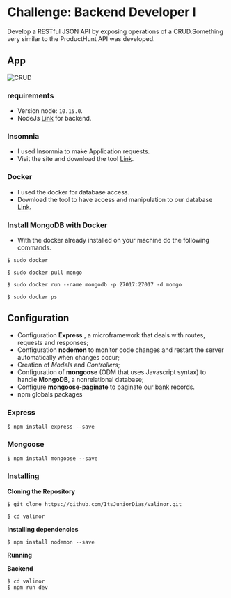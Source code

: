 # Challenge: Backend Developer I

Develop a RESTful JSON API by exposing operations of a CRUD.Something very similar to the ProductHunt API was developed.

## App
![CRUD](https://user-images.githubusercontent.com/50254416/67446772-0d8be300-f5e8-11e9-99ea-5bd5077d52fa.gif)

### requirements

- Version node: `10.15.0`.
- NodeJs [Link](https://nodejs.org/en/download/) for backend.

### Insomnia
- I used Insomnia to make Application requests.
- Visit the site and download the tool [Link](https://insomnia.rest/download/).

### Docker 
- I used the docker for database access.
- Download the tool to have access and manipulation to our database [Link](https://docs.docker.com/install/linux/docker-ce/ubuntu/).

### Install MongoDB with Docker
- With the docker already installed on your machine do the following commands.
```
$ sudo docker 

$ sudo docker pull mongo

$ sudo docker run --name mongodb -p 27017:27017 -d mongo

$ sudo docker ps 

```
 
## Configuration
- Configuration **Express** , a microframework that deals with routes, requests and responses;
- Configuration **nodemon** to monitor code changes and restart the server automatically when changes occur;
- Creation of *Models* and *Controllers*;
- Configuration of **mongoose** (ODM that uses Javascript syntax) to handle **MongoDB**, a nonrelational database;
- Configure **mongoose-paginate** to paginate our bank records.
- npm globals packages

### Express

```
$ npm install express --save

```

### Mongoose 

```
$ npm install mongoose --save
```

### Installing

**Cloning the Repository**

```
$ git clone https://github.com/ItsJuniorDias/valinor.git

$ cd valinor
```

**Installing dependencies**

```
$ npm install nodemon --save
```

**Running**

**Backend**

```
$ cd valinor
$ npm run dev
```
